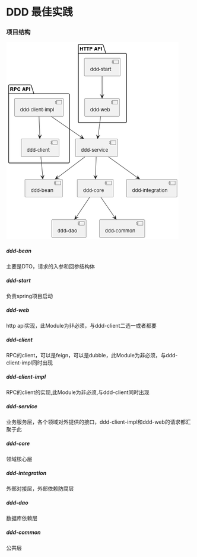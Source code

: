 # DDD 最佳实践

### 项目结构

![项目结构.png](doc%2F%E9%A1%B9%E7%9B%AE%E7%BB%93%E6%9E%84.png)

##### ddd-bean

主要是DTO，请求的入参和回参结构体

##### ddd-start

负责spring项目启动

##### ddd-web

http api实现，此Module为非必须，与ddd-client二选一或者都要

##### ddd-client

RPC的client，可以是feign，可以是dubble，此Module为非必须，与ddd-client-impl同时出现

##### ddd-client-impl

RPC的client的实现,此Module为非必须,与ddd-client同时出现

##### ddd-service

业务服务层，各个领域对外提供的接口，ddd-client-impl和ddd-web的请求都汇聚于此

##### ddd-core

领域核心层

##### ddd-integration

外部对接层，外部依赖防腐层

##### ddd-dao

数据库依赖层

##### ddd-common

公共层
